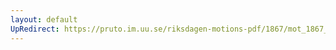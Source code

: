 ```yaml
---
layout: default
UpRedirect: https://pruto.im.uu.se/riksdagen-motions-pdf/1867/mot_1867__ak__268.pdf
---
```

